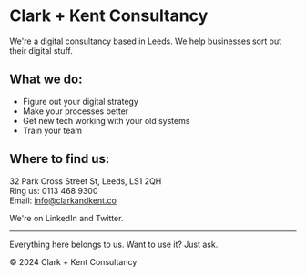 # Clark + Kent Consultancy

We're a digital consultancy based in Leeds. We help businesses sort out their digital stuff.

## What we do:

- Figure out your digital strategy
- Make your processes better
- Get new tech working with your old systems
- Train your team

## Where to find us:

32 Park Cross Street St, Leeds, LS1 2QH  
Ring us: 0113 468 9300  
Email: info@clarkandkent.co

We're on LinkedIn and Twitter.

---

Everything here belongs to us. Want to use it? Just ask.

© 2024 Clark + Kent Consultancy